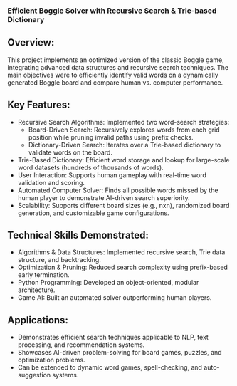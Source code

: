 ### Efficient Boggle Solver with Recursive Search & Trie-based Dictionary
## Overview:
This project implements an optimized version of the classic Boggle game, integrating advanced data structures and recursive search techniques. The main objectives were to efficiently identify valid words on a dynamically generated Boggle board and compare human vs. computer performance.

## Key Features:
- Recursive Search Algorithms: Implemented two word-search strategies:
  - Board-Driven Search: Recursively explores words from each grid position while pruning invalid paths using prefix checks.
  - Dictionary-Driven Search: Iterates over a Trie-based dictionary to validate words on the board.
- Trie-Based Dictionary: Efficient word storage and lookup for large-scale word datasets (hundreds of thousands of words).
- User Interaction: Supports human gameplay with real-time word validation and scoring.
- Automated Computer Solver: Finds all possible words missed by the human player to demonstrate AI-driven search superiority.
- Scalability: Supports different board sizes (e.g., nxn), randomized board generation, and customizable game configurations.

## Technical Skills Demonstrated:
- Algorithms & Data Structures: Implemented recursive search, Trie data structure, and backtracking.
- Optimization & Pruning: Reduced search complexity using prefix-based early termination.
- Python Programming: Developed an object-oriented, modular architecture.
- Game AI: Built an automated solver outperforming human players.

## Applications:
- Demonstrates efficient search techniques applicable to NLP, text processing, and recommendation systems.
- Showcases AI-driven problem-solving for board games, puzzles, and optimization problems.
- Can be extended to dynamic word games, spell-checking, and auto-suggestion systems.
